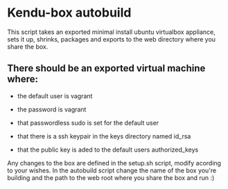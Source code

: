Kendu-box autobuild
===================

This script takes an exported minimal install ubuntu virtualbox appliance,
sets it up, shrinks, packages and exports to the web directory where you share the box.

There should be an exported virtual machine where:
-----------------------------------------------------------------------------

- the default user is vagrant

- the password is vagrant

- that passwordless sudo is set for the default user

- that there is a ssh keypair in the keys directory named id_rsa

- that the public key is aded to the default users authorized_keys

Any changes to the box are defined in the setup.sh script, modify acording to your wishes.
In the autobuild script change the name of the box you're building
and the path to the web root where you share the box and run :)